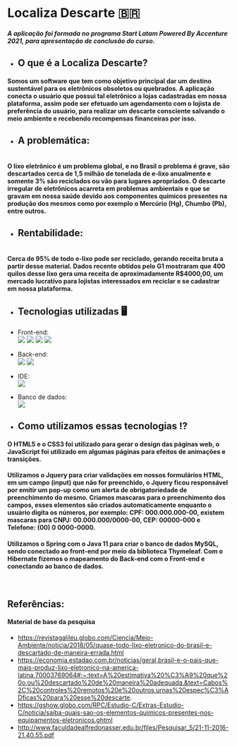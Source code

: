 # Localiza Descarte 🇧🇷

##### A aplicação foi formada no programa Start Latam Powered By Accenture 2021, para apresentação de conclusão do curso.

- ## O que é a Localiza Descarte? 
<div>
 
 #### Somos um software que tem como objetivo principal dar um destino sustentável para os eletrônicos obsoletos ou quebrados. A aplicação conecta o usuário que possui tal eletrônico a lojas cadastradas em nossa plataforma, assim pode ser efetuado um agendamento com o lojista de preferência do usuário, para realizar um descarte consciente salvando o meio ambiente e recebendo recompensas financeiras por isso. 
 
 - ## A problemática: 
 
#### <br> O lixo eletrônico é um problema global, e no Brasil o problema é grave, são descartados cerca de 1,5 milhão de tonelada de e-lixo anualmente e somente 3% são reciclados ou vão para lugares apropriados. O descarte irregular de eletrônicos acarreta em problemas ambientais e que se gravam em nossa saúde devido aos componentes químicos presentes na produção dos mesmos como por exemplo o Mercúrio (Hg), Chumbo (Pb), entre outros. <br>
 
  - ## Rentabilidade: 
 
#### <br> Cerca de 95% de todo e-lixo pode ser reciclado, gerando receita bruta a partir desse material.  Dados recente obtidos pelo G1 mostraram que 400 quilos desse lixo gera uma receita de aproximadamente R$4000,00, um mercado lucrativo para lojistas interessados em reciclar e se cadastrar em nossa plataforma. 
 
</div>

##

- ## Tecnologias utilizadas 🖥️

- Front-end: <br>
<a href="https://github.com/felipecarvalhobarr/localizaDescarte" target=_blank><img src="https://img.shields.io/badge/HTML5-E34F26?style=for-the-badge&logo=html5&logoColor=white" target=_blank></a>
<a href="https://github.com/felipecarvalhobarr/localizaDescarte" target=_blank><img src="https://img.shields.io/badge/CSS3-1572B6?style=for-the-badge&logo=css3&logoColor=white" target=_blank></a>
<a href="https://github.com/felipecarvalhobarr/localizaDescarte" target=_blank><img src="https://img.shields.io/badge/JavaScript-323330?style=for-the-badge&logo=javascript&logoColor=F7DF1E" target=_blank></a>
<a href="https://github.com/felipecarvalhobarr/localizaDescarte" target=_blank><img src="https://img.shields.io/badge/jQuery-0769AD?style=for-the-badge&logo=jquery&logoColor=white" target=_blank></a>

- Back-end: <br>
<a href="https://github.com/felipecarvalhobarr/localizaDescarte" target=_blank><img src="https://img.shields.io/badge/Java-ED8B00?style=for-the-badge&logo=java&logoColor=white" target=_blank></a>
<a href="https://github.com/felipecarvalhobarr/localizaDescarte" target=_blank><img src="https://img.shields.io/badge/Spring-6DB33F?style=for-the-badge&logo=spring&logoColor=white" target=_blank></a>
 
 - IDE: <br>
<a href="https://github.com/felipecarvalhobarr/localizaDescarte" target=_blank><img src="https://img.shields.io/badge/Eclipse-2C2255?style=for-the-badge&logo=eclipse&logoColor=white" target=_blank></a>
 
 - Banco de dados: <br>
<a href="https://github.com/felipecarvalhobarr/localizaDescarte" target=_blank><img src="https://img.shields.io/badge/MySQL-005C84?style=for-the-badge&logo=mysql&logoColor=white" target=_blank></a>
 
##

- ## Como utilizamos essas tecnologias :interrobang: 

<div>
 
#### O HTML5 e o CSS3 foi utilizado para gerar o design das páginas web, o JavaScript foi utilizado em algumas páginas para efeitos de animações e transições. 
 
#### Utilizamos o Jquery para criar validações em nossos formulários HTML, em um campo (input) que não for preenchido, o Jquery ficou responsável por emitir um pop-up como um alerta de obrigatoriedade de preenchimento do mesmo. Criamos mascaras para o preenchimento dos campos, esses elementos são criados automaticamente enquanto o usuário digita os números, por exemplo: CPF: 000.000.000-00, existem mascaras para CNPJ: 00.000.000/0000-00, CEP: 00000-000 e Telefone: (00) 0 0000-0000.  
 
#### Utilizamos o Spring com o Java 11 para criar o banco de dados MySQL, sendo conectado ao front-end por meio da biblioteca Thymeleaf. Com o Hibernate fizemos o mapeamento do Back-end com o Front-end e conectando ao banco de dados.
 
</div>
 
 <br>
 
 ## Referências:
 #### Material de base da pesquisa
 
 - https://revistagalileu.globo.com/Ciencia/Meio-Ambiente/noticia/2018/05/quase-todo-lixo-eletronico-do-brasil-e-descartado-de-maneira-errada.html
 - https://economia.estadao.com.br/noticias/geral,brasil-e-o-pais-que-mais-produz-lixo-eletronico-na-america-latina,70003769064#:~:text=A%20estimativa%20%C3%A9%20que%20o,ou%20descartado%20de%20maneira%20adequada.&text=Cabos%2C%20controles%20remotos%20e%20outros,urnas%20espec%C3%ADficas%20para%20esse%20descarte.
 - https://gshow.globo.com/RPC/Estudio-C/Extras-Estudio-C/noticia/saiba-quais-sao-os-elementos-quimicos-presentes-nos-equipamentos-eletronicos.ghtml
 - http://www.faculdadealfredonasser.edu.br/files/Pesquisar_5/21-11-2016-21.40.55.pdf
 
